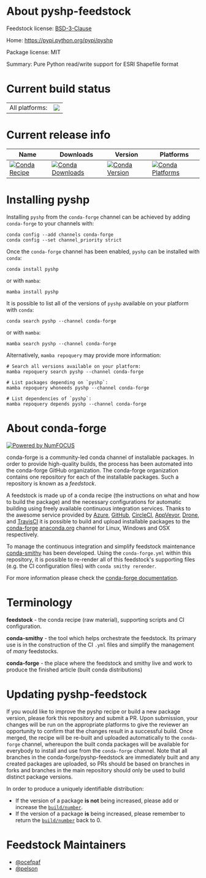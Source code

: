 About pyshp-feedstock
=====================

Feedstock license: [BSD-3-Clause](https://github.com/conda-forge/pyshp-feedstock/blob/main/LICENSE.txt)

Home: https://pypi.python.org/pypi/pyshp

Package license: MIT

Summary: Pure Python read/write support for ESRI Shapefile format

Current build status
====================


<table><tr><td>All platforms:</td>
    <td>
      <a href="https://dev.azure.com/conda-forge/feedstock-builds/_build/latest?definitionId=4149&branchName=main">
        <img src="https://dev.azure.com/conda-forge/feedstock-builds/_apis/build/status/pyshp-feedstock?branchName=main">
      </a>
    </td>
  </tr>
</table>

Current release info
====================

| Name | Downloads | Version | Platforms |
| --- | --- | --- | --- |
| [![Conda Recipe](https://img.shields.io/badge/recipe-pyshp-green.svg)](https://anaconda.org/conda-forge/pyshp) | [![Conda Downloads](https://img.shields.io/conda/dn/conda-forge/pyshp.svg)](https://anaconda.org/conda-forge/pyshp) | [![Conda Version](https://img.shields.io/conda/vn/conda-forge/pyshp.svg)](https://anaconda.org/conda-forge/pyshp) | [![Conda Platforms](https://img.shields.io/conda/pn/conda-forge/pyshp.svg)](https://anaconda.org/conda-forge/pyshp) |

Installing pyshp
================

Installing `pyshp` from the `conda-forge` channel can be achieved by adding `conda-forge` to your channels with:

```
conda config --add channels conda-forge
conda config --set channel_priority strict
```

Once the `conda-forge` channel has been enabled, `pyshp` can be installed with `conda`:

```
conda install pyshp
```

or with `mamba`:

```
mamba install pyshp
```

It is possible to list all of the versions of `pyshp` available on your platform with `conda`:

```
conda search pyshp --channel conda-forge
```

or with `mamba`:

```
mamba search pyshp --channel conda-forge
```

Alternatively, `mamba repoquery` may provide more information:

```
# Search all versions available on your platform:
mamba repoquery search pyshp --channel conda-forge

# List packages depending on `pyshp`:
mamba repoquery whoneeds pyshp --channel conda-forge

# List dependencies of `pyshp`:
mamba repoquery depends pyshp --channel conda-forge
```


About conda-forge
=================

[![Powered by
NumFOCUS](https://img.shields.io/badge/powered%20by-NumFOCUS-orange.svg?style=flat&colorA=E1523D&colorB=007D8A)](https://numfocus.org)

conda-forge is a community-led conda channel of installable packages.
In order to provide high-quality builds, the process has been automated into the
conda-forge GitHub organization. The conda-forge organization contains one repository
for each of the installable packages. Such a repository is known as a *feedstock*.

A feedstock is made up of a conda recipe (the instructions on what and how to build
the package) and the necessary configurations for automatic building using freely
available continuous integration services. Thanks to the awesome service provided by
[Azure](https://azure.microsoft.com/en-us/services/devops/), [GitHub](https://github.com/),
[CircleCI](https://circleci.com/), [AppVeyor](https://www.appveyor.com/),
[Drone](https://cloud.drone.io/welcome), and [TravisCI](https://travis-ci.com/)
it is possible to build and upload installable packages to the
[conda-forge](https://anaconda.org/conda-forge) [anaconda.org](https://anaconda.org/)
channel for Linux, Windows and OSX respectively.

To manage the continuous integration and simplify feedstock maintenance
[conda-smithy](https://github.com/conda-forge/conda-smithy) has been developed.
Using the ``conda-forge.yml`` within this repository, it is possible to re-render all of
this feedstock's supporting files (e.g. the CI configuration files) with ``conda smithy rerender``.

For more information please check the [conda-forge documentation](https://conda-forge.org/docs/).

Terminology
===========

**feedstock** - the conda recipe (raw material), supporting scripts and CI configuration.

**conda-smithy** - the tool which helps orchestrate the feedstock.
                   Its primary use is in the construction of the CI ``.yml`` files
                   and simplify the management of *many* feedstocks.

**conda-forge** - the place where the feedstock and smithy live and work to
                  produce the finished article (built conda distributions)


Updating pyshp-feedstock
========================

If you would like to improve the pyshp recipe or build a new
package version, please fork this repository and submit a PR. Upon submission,
your changes will be run on the appropriate platforms to give the reviewer an
opportunity to confirm that the changes result in a successful build. Once
merged, the recipe will be re-built and uploaded automatically to the
`conda-forge` channel, whereupon the built conda packages will be available for
everybody to install and use from the `conda-forge` channel.
Note that all branches in the conda-forge/pyshp-feedstock are
immediately built and any created packages are uploaded, so PRs should be based
on branches in forks and branches in the main repository should only be used to
build distinct package versions.

In order to produce a uniquely identifiable distribution:
 * If the version of a package **is not** being increased, please add or increase
   the [``build/number``](https://docs.conda.io/projects/conda-build/en/latest/resources/define-metadata.html#build-number-and-string).
 * If the version of a package **is** being increased, please remember to return
   the [``build/number``](https://docs.conda.io/projects/conda-build/en/latest/resources/define-metadata.html#build-number-and-string)
   back to 0.

Feedstock Maintainers
=====================

* [@ocefpaf](https://github.com/ocefpaf/)
* [@pelson](https://github.com/pelson/)

